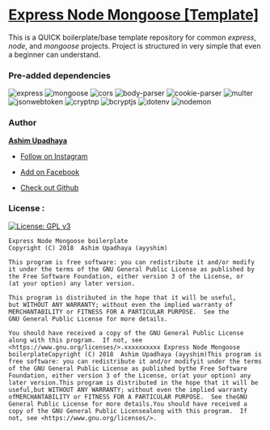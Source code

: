 # [Express Node Mongoose [Template]](https://github.com/ayyshim/express_node_mongoose)

This is a QUICK boilerplate/base template repository for common _express_, _node_, and _mongoose_ projects. Project is structured in very simple that even a beginner can understand.

### Pre-added dependencies

![express](https://img.shields.io/badge/express%40latest-%3E%3D%204.17.1-brightgreen.svg) ![mongoose](https://img.shields.io/badge/mongoose%40latest-%3E%3D%205.8.3-brightgreen.svg)
![cors](https://img.shields.io/badge/cors%40latest-%3E%3D%202.8.5-blue.svg) ![body-parser](https://img.shields.io/badge/bodyparser%40latest-%3E%3D%201.19.0-blue.svg) ![cookie-parser](https://img.shields.io/badge/cookieparser%40latest-%3E%3D%201.4.4-blue.svg) ![multer](https://img.shields.io/badge/multer%40latest-%3E%3D%201.4.2-blue.svg)
![jsonwebtoken](https://img.shields.io/badge/jsonwebtoken%40latest-%3E%3D%208.5.1-red.svg) ![cryptnp](https://img.shields.io/badge/cryptnp%40latest-%3E%3D%200.0.2-red.svg) ![bcryptjs](https://img.shields.io/badge/bcryptjs%40latest-%3E%3D%202.4.3-red.svg)
![dotenv](https://img.shields.io/badge/dotenv%40latest-%3E%3D%208.2.0-orange.svg)
![nodemon](https://img.shields.io/badge/nodemon%40latest-%3E%3D%202.0.2-black.svg)

### Author

**[Ashim Upadhaya](https://www.github.com/ayyshim)**

- [Follow on Instagram](https://www.instagram.com/ayyshim)

- [Add on Facebook](https://facebook.com/ayyshim)

- [Check out Github](https://www.github.com/ayyshim)

### License :

[![License: GPL v3](https://img.shields.io/badge/License-GPLv3-green.svg)](https://www.gnu.org/licenses/gpl-3.0)

    Express Node Mongoose boilerplate
    Copyright (C) 2018  Ashim Upadhaya (ayyshim)

    This program is free software: you can redistribute it and/or modify
    it under the terms of the GNU General Public License as published by
    the Free Software Foundation, either version 3 of the License, or
    (at your option) any later version.

    This program is distributed in the hope that it will be useful,
    but WITHOUT ANY WARRANTY; without even the implied warranty of
    MERCHANTABILITY or FITNESS FOR A PARTICULAR PURPOSE.  See the
    GNU General Public License for more details.

    You should have received a copy of the GNU General Public License
    along with this program.  If not, see <https://www.gnu.org/licenses/>.xxxxxxxxxx Express Node Mongoose boilerplateCopyright (C) 2018  Ashim Upadhaya (ayyshim)This program is free software: you can redistribute it and/or modifyit under the terms of the GNU General Public License as published bythe Free Software Foundation, either version 3 of the License, or(at your option) any later version.This program is distributed in the hope that it will be useful,but WITHOUT ANY WARRANTY; without even the implied warranty ofMERCHANTABILITY or FITNESS FOR A PARTICULAR PURPOSE.  See theGNU General Public License for more details.You should have received a copy of the GNU General Public Licensealong with this program.  If not, see <https://www.gnu.org/licenses/>.
